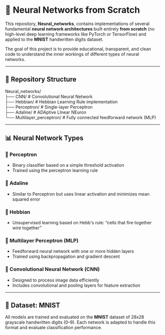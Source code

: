 # 🧠 Neural Networks from Scratch

This repository, **Neural_networks**, contains implementations of several fundamental **neural network architectures** built entirely **from scratch** (no high-level deep learning frameworks like PyTorch or TensorFlow) and applied to the **MNIST** handwritten digits dataset.

The goal of this project is to provide educational, transparent, and clean code to understand the inner workings of different types of neural networks.

---

## 📂 Repository Structure
Neural_networks/  
├── CNN/ # Convolutional Neural Network  
├── Hebbian/ # Hebbian Learning Rule implementation  
├── Perceptron/ # Single-layer Perceptron  
├── Adaline/ # ADAptive LInear NEuron  
└── Multilayer_perceptron/ # Fully connected feedforward network (MLP)  

---

## 📊 Neural Network Types

### 🔹 Perceptron
- Binary classifier based on a simple threshold activation
- Trained using the perceptron learning rule

### 🔹 Adaline
- Similar to Perceptron but uses linear activation and minimizes mean squared error

### 🔹 Hebbian
- Unsupervised learning based on Hebb's rule: “cells that fire together wire together”

### 🔹 Multilayer Perceptron (MLP)
- Feedforward neural network with one or more hidden layers
- Trained using backpropagation and gradient descent

### 🔹 Convolutional Neural Network (CNN)
- Designed to process image data efficiently
- Includes convolutional and pooling layers for feature extraction

---

## 🧪 Dataset: MNIST

All models are trained and evaluated on the **MNIST** dataset of 28x28 grayscale handwritten digits (0–9). Each network is adapted to handle this format and evaluate classification performance.
